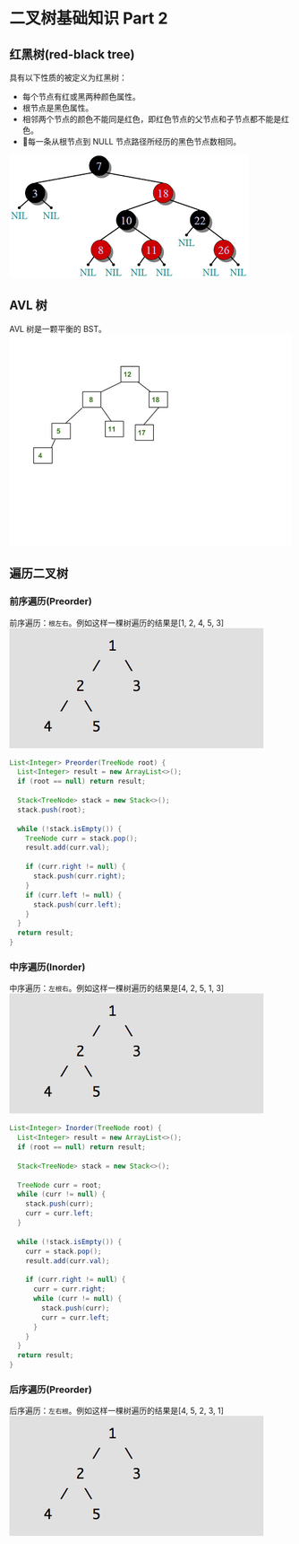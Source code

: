 # 二叉树基础知识 Part 2

## 红黑树(red-black tree)

具有以下性质的被定义为红黑树：

- 每个节点有红或黑两种颜色属性。
- 根节点是黑色属性。
- 相邻两个节点的颜色不能同是红色，即红色节点的父节点和子节点都不能是红色。
- 每一条从根节点到 NULL 节点路径所经历的黑色节点数相同。

![red-black tree](../pic/RedBlackTree.png)

## AVL 树

AVL 树是一颗平衡的 BST。
![AVL TREE](../pic/AVL-Tree.jpg)

## 遍历二叉树

### 前序遍历(Preorder)

前序遍历：`根左右`。例如这样一棵树遍历的结果是[1, 2, 4, 5, 3]
![Inorder](../pic/inorder.png)

``` java
List<Integer> Preorder(TreeNode root) {
  List<Integer> result = new ArrayList<>();
  if (root == null) return result;

  Stack<TreeNode> stack = new Stack<>();
  stack.push(root);

  while (!stack.isEmpty()) {
    TreeNode curr = stack.pop();
    result.add(curr.val);

    if (curr.right != null) {
      stack.push(curr.right);
    }
    if (curr.left != null) {
      stack.push(curr.left);
    }
  }
  return result;
}
```

### 中序遍历(Inorder)

中序遍历：`左根右`。例如这样一棵树遍历的结果是[4, 2, 5, 1, 3]
![Inorder](../pic/inorder.png)

``` java
List<Integer> Inorder(TreeNode root) {
  List<Integer> result = new ArrayList<>();
  if (root == null) return result;

  Stack<TreeNode> stack = new Stack<>();

  TreeNode curr = root;
  while (curr != null) {
    stack.push(curr);
    curr = curr.left;
  }

  while (!stack.isEmpty()) {
    curr = stack.pop();
    result.add(curr.val);

    if (curr.right != null) {
      curr = curr.right;
      while (curr != null) {
        stack.push(curr);
        curr = curr.left;
      }
    }
  }
  return result;
}
```

### 后序遍历(Preorder)

后序遍历：`左右根`。例如这样一棵树遍历的结果是[4, 5, 2, 3, 1]
![Inorder](../pic/inorder.png)

``` java

```